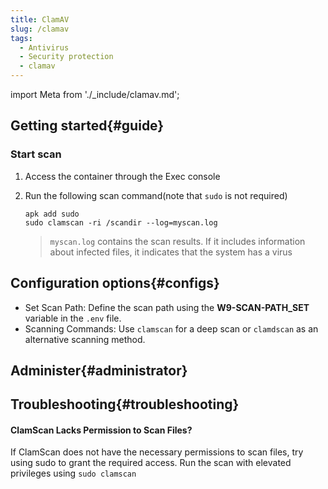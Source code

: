 ```yaml
---
title: ClamAV
slug: /clamav
tags:
  - Antivirus
  - Security protection
  - clamav
---
```


import Meta from './_include/clamav.md';

<Meta name="meta" />

## Getting started{#guide}

### Start scan  

1. Access the container through the Exec console  

2. Run the following scan command(note that `sudo` is not required) 
    ``` 
    apk add sudo 
    sudo clamscan -ri /scandir --log=myscan.log 
    ``` 

    > `myscan.log` contains the scan results. If it includes information about infected files, it indicates that the system has a virus

## Configuration options{#configs}

- Set Scan Path: Define the scan path using the **W9-SCAN-PATH_SET** variable in the `.env` file.
- Scanning Commands: Use `clamscan` for a deep scan or `clamdscan` as an alternative scanning method.

## Administer{#administrator}

## Troubleshooting{#troubleshooting}

#### ClamScan Lacks Permission to Scan Files? 

If ClamScan does not have the necessary permissions to scan files, try using sudo to grant the required access. Run the scan with elevated privileges using `sudo clamscan` 
